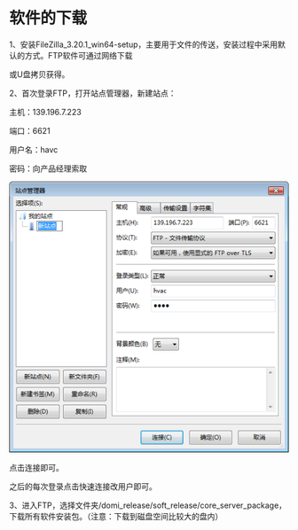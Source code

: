 # 软件的下载

1、安装FileZilla\_3.20.1\_win64-setup，主要用于文件的传送，安装过程中采用默认的方式。FTP软件可通过网络下载

或U盘拷贝获得。

2、首次登录FTP，打开站点管理器，新建站点：

主机：139.196.7.223

端口：6621

用户名：havc

密码：向产品经理索取

![](/assets/站点管理窗口.png)

点击连接即可。

之后的每次登录点击快速连接改用户即可。

3、进入FTP，选择文件夹/domi\_release/soft\_release/core\_server\_package，下载所有软件安装包。（注意：下载到磁盘空间比较大的盘内）

